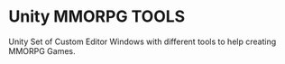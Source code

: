 # Unity MMORPG TOOLS

Unity Set of Custom Editor Windows with different tools to help creating MMORPG Games.
